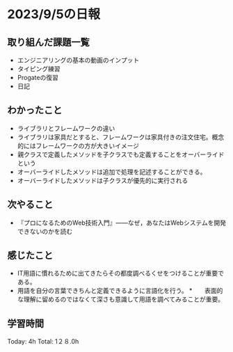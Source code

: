 # 2023/9/5の日報
## 取り組んだ課題一覧
* エンジニアリングの基本の動画のインプット
* タイピング練習
* Progateの復習
* 日記
## わかったこと
* ライブラリとフレームワークの違い
* ライブラリは家具だとすると、フレームワークは家具付きの注文住宅。概念的にはフレームワークの方が大きいイメージ
* 親クラスで定義したメソッドを子クラスでも定義することをオーバーライドという
* オーバーライドしたメソッドは追加で処理を記述することができる。
* オーバーライドしたメソッドは子クラスが優先的に実行される
## 次やること
* 『プロになるためのWeb技術入門』――なぜ，あなたはWebシステムを開発できないのかを読む
## 感じたこと
* IT用語に慣れるために出てきたらその都度調べるくせをつけることが重要である。
* 用語を自分の言葉できちんと定義できるように言語化を行う。
*　　表面的な理解に留めるのではなくて深さも意識して用語を調べてみることが重要。
## 学習時間
Today: 4h
Total: 1２８.0h
